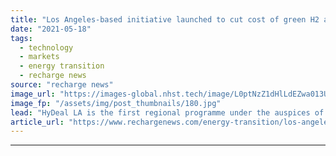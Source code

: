 ```yaml
---
title: "Los Angeles-based initiative launched to cut cost of green H2 and form local industrial cluster"
date: "2021-05-18"
tags: 
  - technology
  - markets
  - energy transition
  - recharge news
source: "recharge news"
image_url: "https://images-global.nhst.tech/image/L0ptNzZ1dHlLdEZwa013UGJYeHBXc1hkbVQydWJkdmpSSzRPWTBjKzJFST0=/nhst/binary/3f31c4d713aaeaf2a0a74b1dba0d461e"
image_fp: "/assets/img/post_thumbnails/180.jpg"
lead: "HyDeal LA is the first regional programme under the auspices of the Green Hydrogen Coalition's HyDeal North America platform"
article_url: "https://www.rechargenews.com/energy-transition/los-angeles-based-initiative-launched-to-cut-cost-of-green-h2-and-form-local-industrial-cluster/2-1-1012162"
---
```


---
